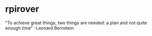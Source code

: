 # rpirover


"To achieve great things, two things are needed: a plan and not quite enough time" 
-Leonard Bernstein 
